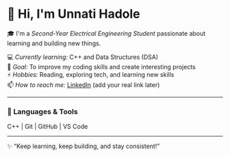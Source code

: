 # 👋 Hi, I'm Unnati Hadole  

🎓 I'm a *Second-Year Electrical Engineering Student* passionate about learning and building new things.  

💻 *Currently learning:* C++ and Data Structures (DSA)  
🌱 *Goal:* To improve my coding skills and create interesting projects  
⚡ *Hobbies:* Reading, exploring tech, and learning new skills  
📫 *How to reach me:* [LinkedIn](https://linkedin.com) (add your real link later)  

---

### 🧰 Languages & Tools  
C++ | Git | GitHub | VS Code  

---

✨ “Keep learning, keep building, and stay consistent!”
